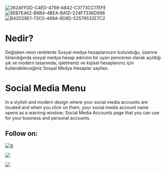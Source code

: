 ![262AFFDD-C4ED-4759-A842-C3773CC17EFE](https://github.com/eac0d3rx/Neon-Social-Media-Page-Sosyal-Medya-Html-Css-Js/assets/145233685/10a5ace7-0e4e-4d14-a022-a55892797c87)
![8EB7E462-B6B4-4BEA-BA1D-224F7336D998](https://github.com/eac0d3rx/Neon-Social-Media-Page-Sosyal-Medya-Html-Css-Js/assets/145233685/802bccef-1733-439f-858d-6db6827e0582)
![B42D2BE1-73C0-489A-8D8D-52579532E7C2](https://github.com/eac0d3rx/Neon-Social-Media-Page-Sosyal-Medya-Html-Css-Js/assets/145233685/609a2133-2dd3-4dd2-a082-c28528a140bc)

# Nedir?
Değişken neon renklerde Sosyal medya hesaplarınızın bulunduğu, üzerine tıklandığında sosyal medya hesap adınızın bir uyarı penceresi olarak açıldığı şık ve modern tasarımda; işletmeniz ve kişisel hesaplarınız için kullanabileceğiniz Sosyal Medya Hesaplar sayfası.

# Social Media Menu
In a stylish and modern design where your social media accounts are located and when you click on them, your social media account name opens as a warning window; Social Media Accounts page that you can use for your business and personal accounts.

## Follow on:
[![X](https://img.shields.io/badge/X-black.svg?logo=X&logoColor=white)](https://x.com/zekayasaygiduy)
<p align="left">
<a href="https://github.com/eac0d3rx"><img src="https://img.shields.io/badge/GitHub-Follow%20on%20GitHub-inactive.svg?logo=github"></a>

<a href="https://t.me/iameac0d3rx"><img src="https://img.shields.io/badge/Telegram-Contact%20Telegram%20Profile-blue.svg?logo=telegram"></a>
</p><p align="left"> 


